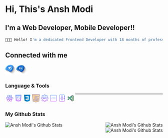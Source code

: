 # Hi, This's  Ansh Modi 

## I'm a Web Developer, Mobile Developer!!

```bash
👨🏻‍💻 Hello! I'm a dedicated Frontend Developer with 18 months of professional expertise in crafting immersive digital experiences using Next.js, React.js, React Native, Flutter, and harnessing the power of Tailwind CSS for sleek designs. I'm passionate about continuous growth and am currently on a journey to master TypeScript and the MERN stack by mid-2024. I thrive on transforming ideas into engaging, user-centric solutions, and I'm excited about the endless possibilities that technology brings. Let's build something incredible together! 🚀✨
```

## Connected with me
[<img align="left" alt="ansh3027" src="twiit.png" width="35px">][twitter]
[<img align="left" alt="ansh3027" src="linkden.png" width="35px">][linkedin]

<br />
<br />

### Language & Tools
<img align="left" alt="ansh3027" src="react.png" width="28px">
<img align="left" alt="ansh3027" src="html.png" width="28px">
<img align="left" alt="ansh3027" src="css.png" width="28px">
<img align="left" alt="ansh3027" src="js.png" width="28px">
<img align="left" alt="ansh3027" src="rest.png" width="28px">
<img align="left" alt="ansh3027" src="ios.png" width="28px">
<img align="left" alt="ansh3027" src="android.png" width="28px">
<img align="left" alt="ansh3027" src="vs.png" width="28px">

---
<br />

### My Github Stats

<img align="left" alt="Ansh Modi's Github Stats" src="https://github-readme-stats.vercel.app/api?username=anshmodi27&theme=radical&show_icons=true">
<img align="right" alt="Ansh Modi's Github Stats" src="https://github-readme-stats.vercel.app/api/top-langs/?username=anshmodi27&langs_count=8&theme=radical">
<img align="right" alt="Ansh Modi's Github Stats" src="https://github-readme-stats.vercel.app/api/pin/?username=anshmodi27&repo=github-readme-stats&theme=radical">


[twitter]:https://www.twitter.com/ansh3027
[linkedin]:https://www.linkedin.com/in/ansh-modi
[email]:mailto:anshmodi250@gmail.com
